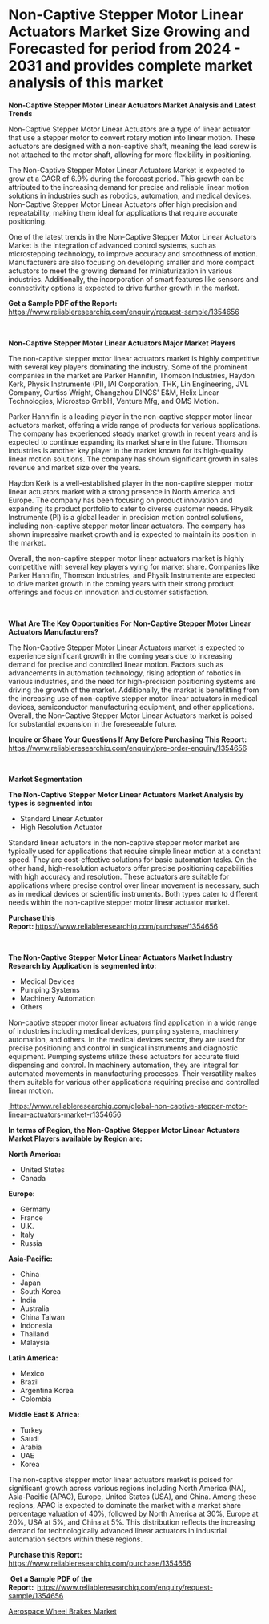 <p><h1>Non-Captive Stepper Motor Linear Actuators Market Size Growing and Forecasted for period from 2024 - 2031 and provides complete market analysis of this market</h1></p><p><strong>Non-Captive Stepper Motor Linear Actuators Market Analysis and Latest Trends</strong></p>
<p><p>Non-Captive Stepper Motor Linear Actuators are a type of linear actuator that use a stepper motor to convert rotary motion into linear motion. These actuators are designed with a non-captive shaft, meaning the lead screw is not attached to the motor shaft, allowing for more flexibility in positioning.</p><p>The Non-Captive Stepper Motor Linear Actuators Market is expected to grow at a CAGR of 6.9% during the forecast period. This growth can be attributed to the increasing demand for precise and reliable linear motion solutions in industries such as robotics, automation, and medical devices. Non-Captive Stepper Motor Linear Actuators offer high precision and repeatability, making them ideal for applications that require accurate positioning.</p><p>One of the latest trends in the Non-Captive Stepper Motor Linear Actuators Market is the integration of advanced control systems, such as microstepping technology, to improve accuracy and smoothness of motion. Manufacturers are also focusing on developing smaller and more compact actuators to meet the growing demand for miniaturization in various industries. Additionally, the incorporation of smart features like sensors and connectivity options is expected to drive further growth in the market.</p></p>
<p><strong>Get a Sample PDF of the Report:&nbsp;</strong> <a href="https://www.reliableresearchiq.com/enquiry/request-sample/1354656">https://www.reliableresearchiq.com/enquiry/request-sample/1354656</a></p>
<p>&nbsp;</p>
<p><strong>Non-Captive Stepper Motor Linear Actuators Major Market Players</strong></p>
<p><p>The non-captive stepper motor linear actuators market is highly competitive with several key players dominating the industry. Some of the prominent companies in the market are Parker Hannifin, Thomson Industries, Haydon Kerk, Physik Instrumente (PI), IAI Corporation, THK, Lin Engineering, JVL Company, Curtiss Wright, Changzhou DINGS' E&M, Helix Linear Technologies, Microstep GmbH, Venture Mfg, and OMS Motion.</p><p>Parker Hannifin is a leading player in the non-captive stepper motor linear actuators market, offering a wide range of products for various applications. The company has experienced steady market growth in recent years and is expected to continue expanding its market share in the future. Thomson Industries is another key player in the market known for its high-quality linear motion solutions. The company has shown significant growth in sales revenue and market size over the years.</p><p>Haydon Kerk is a well-established player in the non-captive stepper motor linear actuators market with a strong presence in North America and Europe. The company has been focusing on product innovation and expanding its product portfolio to cater to diverse customer needs. Physik Instrumente (PI) is a global leader in precision motion control solutions, including non-captive stepper motor linear actuators. The company has shown impressive market growth and is expected to maintain its position in the market.</p><p>Overall, the non-captive stepper motor linear actuators market is highly competitive with several key players vying for market share. Companies like Parker Hannifin, Thomson Industries, and Physik Instrumente are expected to drive market growth in the coming years with their strong product offerings and focus on innovation and customer satisfaction.</p></p>
<p>&nbsp;</p>
<p><strong>What Are The Key Opportunities For Non-Captive Stepper Motor Linear Actuators Manufacturers?</strong></p>
<p><p>The Non-Captive Stepper Motor Linear Actuators market is expected to experience significant growth in the coming years due to increasing demand for precise and controlled linear motion. Factors such as advancements in automation technology, rising adoption of robotics in various industries, and the need for high-precision positioning systems are driving the growth of the market. Additionally, the market is benefitting from the increasing use of non-captive stepper motor linear actuators in medical devices, semiconductor manufacturing equipment, and other applications. Overall, the Non-Captive Stepper Motor Linear Actuators market is poised for substantial expansion in the foreseeable future.</p></p>
<p><strong>Inquire or Share Your Questions If Any Before Purchasing This Report:</strong> <a href="https://www.reliableresearchiq.com/enquiry/pre-order-enquiry/1354656">https://www.reliableresearchiq.com/enquiry/pre-order-enquiry/1354656</a></p>
<p>&nbsp;</p>
<p><strong>Market Segmentation</strong></p>
<p><strong>The Non-Captive Stepper Motor Linear Actuators Market Analysis by types is segmented into:</strong></p>
<p><ul><li>Standard Linear Actuator</li><li>High Resolution Actuator</li></ul></p>
<p><p>Standard linear actuators in the non-captive stepper motor market are typically used for applications that require simple linear motion at a constant speed. They are cost-effective solutions for basic automation tasks. On the other hand, high-resolution actuators offer precise positioning capabilities with high accuracy and resolution. These actuators are suitable for applications where precise control over linear movement is necessary, such as in medical devices or scientific instruments. Both types cater to different needs within the non-captive stepper motor linear actuator market.</p></p>
<p><strong>Purchase this Report:&nbsp;</strong><a href="https://www.reliableresearchiq.com/purchase/1354656">https://www.reliableresearchiq.com/purchase/1354656</a></p>
<p>&nbsp;</p>
<p><strong>The Non-Captive Stepper Motor Linear Actuators Market Industry Research by Application is segmented into:</strong></p>
<p><ul><li>Medical Devices</li><li>Pumping Systems</li><li>Machinery Automation</li><li>Others</li></ul></p>
<p><p>Non-captive stepper motor linear actuators find application in a wide range of industries including medical devices, pumping systems, machinery automation, and others. In the medical devices sector, they are used for precise positioning and control in surgical instruments and diagnostic equipment. Pumping systems utilize these actuators for accurate fluid dispensing and control. In machinery automation, they are integral for automated movements in manufacturing processes. Their versatility makes them suitable for various other applications requiring precise and controlled linear motion.</p></p>
<p><a href="https://www.reliableresearchiq.com/global-non-captive-stepper-motor-linear-actuators-market-r1354656">&nbsp;https://www.reliableresearchiq.com/global-non-captive-stepper-motor-linear-actuators-market-r1354656</a></p>
<p><strong>In terms of Region, the Non-Captive Stepper Motor Linear Actuators Market Players available by Region are:</strong></p>
<p>
    <p> <strong> North America: </strong>
        <ul>
            <li>United States</li>
            <li>Canada</li>
        </ul>
        </p> 
    <p> <strong> Europe: </strong>
        <ul>
            <li>Germany</li>
            <li>France</li>
            <li>U.K.</li>
            <li>Italy</li>
            <li>Russia</li>
        </ul>
        </p> 
    <p> <strong> Asia-Pacific: </strong>
        <ul>
            <li>China</li>
            <li>Japan</li>
            <li>South Korea</li>
            <li>India</li>
            <li>Australia</li>
            <li>China Taiwan</li>
            <li>Indonesia</li>
            <li>Thailand</li>
            <li>Malaysia</li>
        </ul>
        </p> 
    <p> <strong> Latin America: </strong>
        <ul>
            <li>Mexico</li>
            <li>Brazil</li>
            <li>Argentina Korea</li>
            <li>Colombia</li>
        </ul>
        </p> 
    <p> <strong> Middle East & Africa: </strong>
        <ul>
            <li>Turkey</li>
            <li>Saudi</li>
            <li>Arabia</li>
            <li>UAE</li>
            <li>Korea</li>
        </ul>
    </p>
    </p>
<p><p>The non-captive stepper motor linear actuators market is poised for significant growth across various regions including North America (NA), Asia-Pacific (APAC), Europe, United States (USA), and China. Among these regions, APAC is expected to dominate the market with a market share percentage valuation of 40%, followed by North America at 30%, Europe at 20%, USA at 5%, and China at 5%. This distribution reflects the increasing demand for technologically advanced linear actuators in industrial automation sectors within these regions.</p></p>
<p><strong>Purchase this Report: </strong><a href="https://www.reliableresearchiq.com/purchase/1354656">https://www.reliableresearchiq.com/purchase/1354656</a></p>
<p>&nbsp;<strong>Get a Sample PDF of the Report:&nbsp;&nbsp;</strong><a href="https://www.reliableresearchiq.com/enquiry/request-sample/1354656">https://www.reliableresearchiq.com/enquiry/request-sample/1354656</a></p>
<p><strong></strong></p>
<p><p><a href="https://github.com/jadenRaynor/Market-Research-Report-List-1/blob/main/aerospace-wheel-brakes-market.md">Aerospace Wheel Brakes Market</a></p></p>
